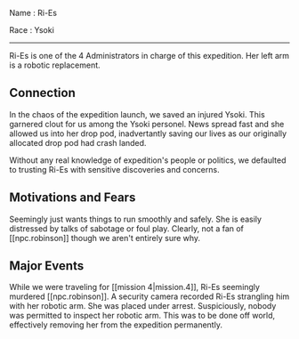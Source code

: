 
Name
: Ri-Es

Race
: Ysoki

---

Ri-Es is one of the 4 Administrators in charge of this expedition. Her left arm is a robotic replacement.

## Connection
In the chaos of the expedition launch, we saved an injured Ysoki. This garnered clout for us among the Ysoki personel. News spread fast and she allowed us into her drop pod, inadvertantly saving our lives as our originally allocated drop pod had crash landed.

Without any real knowledge of expedition's people or politics, we defaulted to trusting Ri-Es with sensitive discoveries and concerns.

## Motivations and Fears
Seemingly just wants things to run smoothly and safely. She is easily distressed by talks of sabotage or foul play. Clearly, not a fan of [[npc.robinson]] though we aren't entirely sure why.
 
## Major Events
While we were traveling for [[mission 4|mission.4]], Ri-Es seemingly murdered [[npc.robinson]]. A security camera recorded Ri-Es strangling him with her robotic arm. She was placed under arrest. Suspiciously, nobody was permitted to inspect her robotic arm. This was to be done off world, effectively removing her from the expedition permanently.
